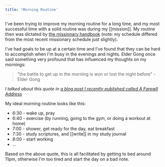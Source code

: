 ```yaml
---
title: 'Morning Routine'
---
```


I've been trying to improve my morning routine for a long time, and my most successful time with a solid routine was during my [[mission]]. My routine then was dictated by [the missionary handbook](https://www.churchofjesuschrist.org/study/manual/missionary-standards-for-disciples-of-jesus-christ/2-missionary-organization-and-activites?lang=eng#title_number32) (note: my schedule differed from the most recent missionary schedule just slightly).

I've had goals to be up at a certain time and I've found that they can be hard to accomplish when I'm busy in the evenings and nights. Elder Gong once said something very profound that has influenced my thoughts on my mornings:

> "the battle to get up in the morning is won or lost the night before" -Elder Gong

_I talked about this quote in [a blog post I recently published called A Farewll Address](https://kylegill.com/blog/2020-03-16-a-farewell-address/#the-battle-to-get-up-in-the-morning-is-won-or-lost-the-night-before)_

My ideal morning routine looks like this:

- 6:30 - wake up, pray
- 6:40 - exercise (by running, going to the gym, or doing a workout at home)
- 7:00 - shower, get ready for the day, eat breakfast
- 7:30 - study scriptures, and [[write]] in my study journal
- 8:00 - start working
- ...

Based on the above quote, this is all facilitated by getting to bed around 11pm, otherwise I'm too tired and start the day on a bad note.
